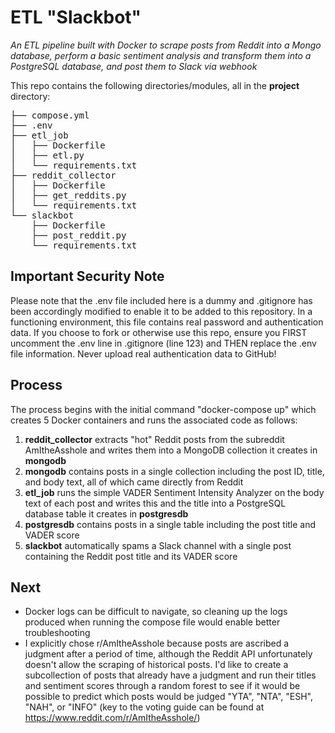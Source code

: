 # ETL "Slackbot"
*An ETL pipeline built with Docker to scrape posts from Reddit into a Mongo database, perform a basic sentiment analysis and transform them into a PostgreSQL database, and post them to Slack via webhook*

This repo contains the following directories/modules, all in the **project** directory:
<pre>
├── compose.yml
├── .env
├── etl_job
│   ├── Dockerfile
│   ├── etl.py
│   └── requirements.txt
├── reddit_collector
│   ├── Dockerfile
│   ├── get_reddits.py
│   └── requirements.txt
└── slackbot
    ├── Dockerfile
    ├── post_reddit.py
    └── requirements.txt
</pre>
## Important Security Note
Please note that the .env file included here is a dummy and .gitignore has been accordingly modified to enable it to be added to this repository. In a functioning environment, this file contains real password and authentication data. If you choose to fork or otherwise use this repo, ensure you FIRST uncomment the .env line in .gitignore (line 123) and THEN replace the .env file information. Never upload real authentication data to GitHub!

## Process
The process begins with the initial command "docker-compose up" which creates 5 Docker containers and runs the associated code as follows:
1. **reddit_collector** extracts "hot" Reddit posts from the subreddit AmItheAsshole and writes them into a MongoDB collection it creates in **mongodb**
2. **mongodb** contains posts in a single collection including the post ID, title, and body text, all of which came directly from Reddit
3. **etl_job** runs the simple VADER Sentiment Intensity Analyzer on the body text of each post and writes this and the title into a PostgreSQL database table it creates in **postgresdb**
4. **postgresdb** contains posts in a single table including the post title and VADER score
5. **slackbot** automatically spams a Slack channel with a single post containing the Reddit post title and its VADER score

## Next
* Docker logs can be difficult to navigate, so cleaning up the logs produced when running the compose file would enable better troubleshooting
* I explicitly chose r/AmItheAsshole because posts are ascribed a judgment after a period of time, although the Reddit API unfortunately doesn't allow the scraping of historical posts. I'd like to create a subcollection of posts that already have a judgment and run their titles and sentiment scores through a random forest to see if it would be possible to predict which posts would be judged "YTA", "NTA", "ESH", "NAH", or "INFO" (key to the voting guide can be found at https://www.reddit.com/r/AmItheAsshole/)